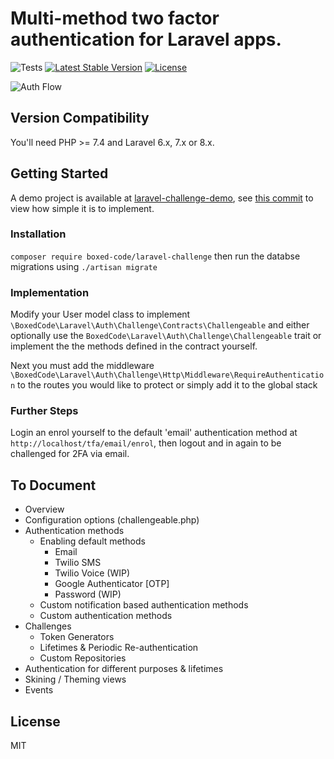 # Multi-method two factor authentication for Laravel apps.
![Tests](https://github.com/boxed-code/laravel-challenge/workflows/Tests/badge.svg)
[![Latest Stable Version](https://poser.pugx.org/boxed-code/laravel-challenge/v/stable)](https://packagist.org/packages/boxed-code/laravel-challenge)
[![License](https://poser.pugx.org/boxed-code/laravel-challenge/license)](https://packagist.org/packages/boxed-code/laravel-challenge)

![Auth Flow](https://boxedcode.uk/challenge-new.gif)

## Version Compatibility
You'll need PHP >= 7.4 and Laravel 6.x, 7.x or 8.x.

## Getting Started
A demo project is available at [laravel-challenge-demo](https://github.com/boxed-code/laravel-challenge-demo), see [this commit](https://github.com/boxed-code/laravel-challenge-demo/commit/e7d83c6a719ddafb9412f1aef3285f3bf5a36e55) to view how simple it is to implement.

### Installation
`composer require boxed-code/laravel-challenge` then run the databse migrations using `./artisan migrate`

### Implementation
Modify your User model class to implement `\BoxedCode\Laravel\Auth\Challenge\Contracts\Challengeable` and either optionally use the `BoxedCode\Laravel\Auth\Challenge\Challengeable` trait or implement the the methods defined in the contract yourself.

Next you must add the middleware `\BoxedCode\Laravel\Auth\Challenge\Http\Middleware\RequireAuthentication` to the routes you would like to protect or simply add it to the global stack

### Further Steps
Login an enrol yourself to the default 'email' authentication method at `http://localhost/tfa/email/enrol`, then logout and in again to be challenged for 2FA via email.

 ## To Document
 - Overview
 - Configuration options (challengeable.php)
 - Authentication methods
    - Enabling default methods
        - Email
        - Twilio SMS
        - Twilio Voice (WIP)
        - Google Authenticator [OTP]
        - Password (WIP)
    - Custom notification based authentication methods
    - Custom authentication methods
- Challenges
    - Token Generators
    - Lifetimes & Periodic Re-authentication
    - Custom Repositories
 - Authentication for different purposes & lifetimes
 - Skining / Theming views
 - Events

## License
MIT